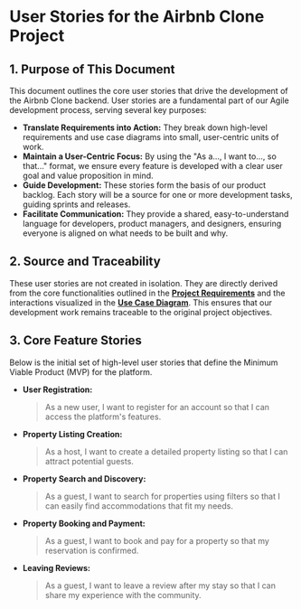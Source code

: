 # User Stories for the Airbnb Clone Project

## 1. Purpose of This Document

This document outlines the core user stories that drive the development of the Airbnb Clone backend. User stories are a fundamental part of our Agile development process, serving several key purposes:

- **Translate Requirements into Action:** They break down high-level requirements and use case diagrams into small, user-centric units of work.
- **Maintain a User-Centric Focus:** By using the "As a..., I want to..., so that..." format, we ensure every feature is developed with a clear user goal and value proposition in mind.
- **Guide Development:** These stories form the basis of our product backlog. Each story will be a source for one or more development tasks, guiding sprints and releases.
- **Facilitate Communication:** They provide a shared, easy-to-understand language for developers, product managers, and designers, ensuring everyone is aligned on what needs to be built and why.

## 2. Source and Traceability

These user stories are not created in isolation. They are directly derived from the core functionalities outlined in the **[Project Requirements](/features-and-functionalities)** and the interactions visualized in the **[Use Case Diagram](/use-case-diagram/use-case-diagram.png)**. This ensures that our development work remains traceable to the original project objectives.

## 3. Core Feature Stories

Below is the initial set of high-level user stories that define the Minimum Viable Product (MVP) for the platform.

- **User Registration:**

  > As a new user, I want to register for an account so that I can access the platform's features.

- **Property Listing Creation:**

  > As a host, I want to create a detailed property listing so that I can attract potential guests.

- **Property Search and Discovery:**

  > As a guest, I want to search for properties using filters so that I can easily find accommodations that fit my needs.

- **Property Booking and Payment:**

  > As a guest, I want to book and pay for a property so that my reservation is confirmed.

- **Leaving Reviews:**
  > As a guest, I want to leave a review after my stay so that I can share my experience with the community.
